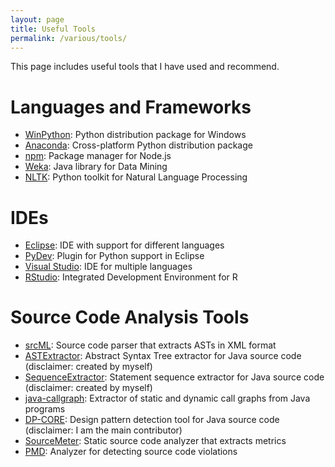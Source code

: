 ```yaml
---
layout: page
title: Useful Tools
permalink: /various/tools/
---
```


This page includes useful tools that I have used and recommend.

<h1>Languages and Frameworks</h1>
<ul>
  <li><a target="_blank" href="http://winpython.sourceforge.net/">WinPython</a>: Python distribution package for Windows</li>
  <li><a target="_blank" href="https://www.continuum.io/anaconda-overview">Anaconda</a>: Cross-platform Python distribution package</li>
  <li><a target="_blank" href="https://www.npmjs.com">npm</a>: Package manager for Node.js</li>
  <li><a target="_blank" href="http://www.cs.waikato.ac.nz/ml/weka/">Weka</a>: Java library for Data Mining</li>
  <li><a target="_blank" href="http://www.nltk.org/">NLTK</a>: Python toolkit for Natural Language Processing</li>
</ul>

<h1>IDEs</h1>
<ul>
  <li><a target="_blank" href="https://eclipse.org/">Eclipse</a>: IDE with support for different languages</li>
  <li><a target="_blank" href="http://www.pydev.org/">PyDev</a>: Plugin for Python support in Eclipse</li>
  <li><a target="_blank" href="https://www.visualstudio.com/">Visual Studio</a>: IDE for multiple languages</li>
  <li><a target="_blank" href="https://www.rstudio.com/">RStudio</a>: Integrated Development Environment for R</li>
</ul>

<h1>Source Code Analysis Tools</h1>
<ul>
  <li><a target="_blank" href="http://www.srcml.org/">srcML</a>: Source code parser that extracts ASTs in XML format</li>
  <li><a target="_blank" href="https://github.com/thdiaman/ASTExtractor">ASTExtractor</a>: Abstract Syntax Tree extractor for Java source code (disclaimer: created by myself)</li>
  <li><a target="_blank" href="https://github.com/thdiaman/SequenceExtractor">SequenceExtractor</a>: Statement sequence extractor for Java source code (disclaimer: created by myself)</li>
  <li><a target="_blank" href="https://github.com/gousiosg/java-callgraph">java-callgraph</a>: Extractor of static and dynamic call graphs from Java programs</li>
  <li><a target="_blank" href="https://github.com/AuthEceSoftEng/DP-CORE">DP-CORE</a>: Design pattern detection tool for Java source code (disclaimer: I am the main contributor)</li>
  <li><a target="_blank" href="https://www.sourcemeter.com/">SourceMeter</a>: Static source code analyzer that extracts metrics</li>
  <li><a target="_blank" href="https://pmd.github.io/">PMD</a>: Analyzer for detecting source code violations</li>
</ul>


